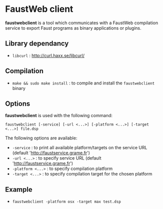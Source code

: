 
# FaustWeb client

**faustwebclient** is a tool which communicates with a FaustWeb compilation service to export Faust programs as binary applications or plugins.

## Library dependancy

- `libcurl` : http://curl.haxx.se/libcurl/

## Compilation

- `make && sudo make install` : to compile and install the `faustwebclient` binary

## Options

**faustwebclient** is used with the following command:  

`faustwebclient [-service] [-url <...>] [-platform <...>] [-target <...>] file.dsp`

The following options are available: 

- `-service` : to print all available platform/targets on the service URL (default 'http://faustservice.grame.fr')
- `-url <...>`  : to specify service URL (default 'http://faustservice.grame.fr')
- `-platform <...>` : to specify compilation platform
- `-target <...>` : to specify compilation target for the chosen platform


## Example

- `faustwebclient -platform osx -target max test.dsp`
